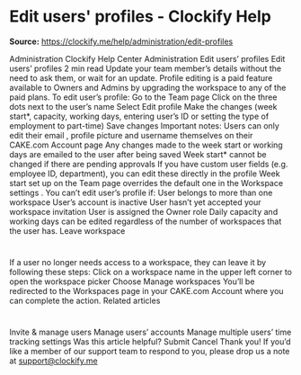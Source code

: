 # Edit users' profiles - Clockify Help

**Source:** https://clockify.me/help/administration/edit-profiles

Administration
Clockify Help Center
Administration
Edit users’ profiles
Edit users’ profiles
2 min read
Update your team member’s details without the need to ask them, or wait for an update.
Profile editing is a paid feature available to Owners and Admins by
upgrading
the workspace to any of the paid plans.
To edit user’s profile:
Go to the
Team
page
Click on the three dots next to the user’s name
Select
Edit profile
Make the changes (week start*, capacity, working days, entering user’s ID or setting the type of employment to part-time)
Save changes
Important notes:
Users can only edit their
email
,
profile picture
and
username
themselves on their
CAKE.com Account
page
Any changes made to the
week start
or
working days
are emailed to the user after being saved
Week start*
cannot be changed if there are pending approvals
If you have custom
user fields
(e.g. employee ID, department), you can edit these directly in the profile
Week start
set up on the
Team
page overrides the default one in the
Workspace settings
.
You can’t edit user’s profile if:
User belongs to more than one workspace
User’s account is inactive
User hasn’t yet accepted your workspace invitation
User is assigned the Owner role
Daily capacity
and
working days
can
be edited regardless of the number of workspaces that the user has.
Leave workspace
#
If a user no longer needs access to a workspace, they can leave it by following these steps:
Click on a workspace name in the upper left corner to open the
workspace picker
Choose
Manage workspaces
You’ll be redirected to the
Workspaces page
in your CAKE.com Account where you can complete the action.
Related articles
#
Invite & manage users
Manage users’ accounts
Manage multiple users’ time tracking settings
Was this article helpful?
Submit
Cancel
Thank you! If you’d like a member of our support team to respond to you, please drop us a note at support@clockify.me